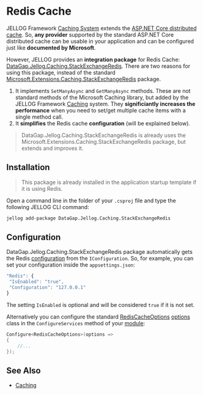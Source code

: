 # Redis Cache

JELLOG Framework [Caching System](Caching.md) extends the [ASP.NET Core distributed cache](https://docs.microsoft.com/en-us/aspnet/core/performance/caching/distributed). So, **any provider** supported by the standard ASP.NET Core distributed cache can be usable in your application and can be configured just like **documented by Microsoft**.

However, JELLOG provides an **integration package** for Redis Cache: [DataGap.Jellog.Caching.StackExchangeRedis](https://www.nuget.org/packages/DataGap.Jellog.Caching.StackExchangeRedis). There are two reasons for using this package, instead of the standard [Microsoft.Extensions.Caching.StackExchangeRedis](https://www.nuget.org/packages/Microsoft.Extensions.Caching.StackExchangeRedis/) package.

1. It implements `SetManyAsync` and `GetManyAsync` methods. These are not standard methods of the Microsoft Caching library, but added by the JELLOG Framework [Caching](Caching.md) system. They **significiantly increases the performance** when you need to set/get multiple cache items with a single method call.
2. It **simplifies** the Redis cache **configuration** (will be explained below).

> DataGap.Jellog.Caching.StackExchangeRedis is already uses the Microsoft.Extensions.Caching.StackExchangeRedis package, but extends and improves it.

## Installation

> This package is already installed in the application startup template if it is using Redis.

Open a command line in the folder of your `.csproj` file and type the following JELLOG CLI command:

````bash
jellog add-package DataGap.Jellog.Caching.StackExchangeRedis
````

## Configuration

DataGap.Jellog.Caching.StackExchangeRedis package automatically gets the Redis [configuration](Configuration.md) from the `IConfiguration`. So, for example, you can set your configuration inside the `appsettings.json`:

````js
"Redis": { 
 "IsEnabled": "true",
 "Configuration": "127.0.0.1"
}
````
The setting `IsEnabled` is optional and will be considered `true` if it is not set.

Alternatively you can configure the standard [RedisCacheOptions](https://docs.microsoft.com/en-us/dotnet/api/microsoft.extensions.caching.stackexchangeredis.rediscacheoptions) [options](Options.md) class in the `ConfigureServices` method of your [module](Module-Development-Basics.md):

````csharp
Configure<RedisCacheOptions>(options =>
{
    //...
});
````

## See Also

* [Caching](Caching.md)